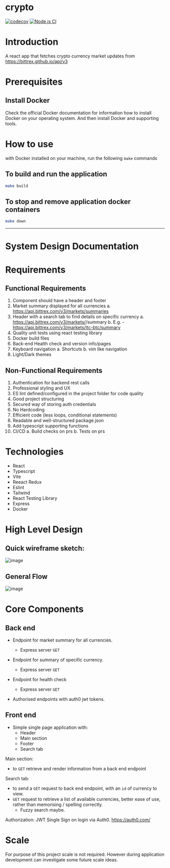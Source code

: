 # crypto

[![codecov](https://codecov.io/gh/matthewcm/crypto/branch/main/graph/badge.svg?token=3XOEVUP6N1)](https://codecov.io/gh/matthewcm/crypto)
[![Node.js CI](https://github.com/matthewcm/crypto/actions/workflows/client.yml/badge.svg)](https://github.com/matthewcm/crypto/actions/workflows/client.yml)



# Introduction

A react app that fetches crypto currency market updates from https://bittrex.github.io/api/v3

# Prerequisites

## Install Docker
Check the official Docker documentation for information how to install Docker on your operating system. And then install Docker and supporting tools.

# How to use

with Docker installed on your machine, run the following `make` commands

## To build and run the application

```bash
make build
```

## To stop and remove application docker containers

```bash
make down
```


---

# System Design Documentation

# Requirements

## Functional Requirements
1. Component should have a header and footer
2. Market summary displayed for all currencies
  a. https://api.bittrex.com/v3/markets/summaries
3. Header with a search tab to find details on specific currency
  a. https://api.bittrex.com/v3/markets/<marketSymbol>/summary
  b. E.g. - https://api.bittrex.com/v3/markets/ltc-btc/summary
4. Quality unit tests using react testing library
5. Docker build files
6. Back-end Health check and version info/pages
7. Keyboard navigation
  a. Shortcuts
  b. vim like navigation
8. Light/Dark themes

## Non-Functional Requirements
1. Authentication for backend rest calls
2. Professional styling and UX
3. ES lint defined/configured in the project folder for code quality
4. Good project structuring
5. Secured way of storing auth credentials
6. No Hardcoding
7. Efficient code (less loops, conditional statements)
8. Readable and well-structured package.json
9. Add typescript supporting functions
10. CI/CD
  a. Build checks on prs
  b. Tests on prs
  
  
# Technologies

- React
- Typescript
- Vite
- Reeact Redux
- Eslint
- Tailwind
- React Testing Library
- Express
- Docker


# High Level Design

## Quick wireframe sketch:
![image](https://user-images.githubusercontent.com/13544609/225100710-ffb5fe93-c6ed-41c7-bbb4-2eecf0491fd4.png)


## General Flow
![image](https://user-images.githubusercontent.com/13544609/225100220-e0911d1b-9ddf-4f4a-9733-1e22448de095.png)

# Core Components
## Back end

- Endpoint for market summary for all currencies.
  - Express server `GET`
- Endpoint for summary of specific currency.
  - Express server `GET`
- Endpoint for health check
  - Express server `GET`

- Authorised endpoints with auth0 jwt tokens.


## Front end

- Simple single page application with:
  - Header
  - Main section
  - Footer
  - Search tab

Main section:
- to `GET` retrieve and render information from a back end endpoint

Search tab:
- to send a `GET` request to back end endpoint, with an `id` of currency to view.
- `GET` request to retrieve a list of available currencies, better ease of use, rather than memorising / spelling correctly.
  - Fuzzy search maybe.
  
Authorization:
JWT Single Sign on login via Auth0. https://auth0.com/


# Scale

For purpose of this project scale is not required. However during application development can investigate some future scale ideas.
  

